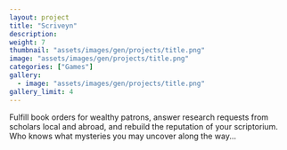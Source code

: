```yaml
---
layout: project
title: "Scriveyn"
description: 
weight: 7
thumbnail: "assets/images/gen/projects/title.png"
image: "assets/images/gen/projects/title.png"
categories: ["Games"]
gallery:
  - image: "assets/images/gen/projects/title.png"
gallery_limit: 4
---
```


Fulfill book orders for wealthy patrons, answer research requests from scholars local and abroad, and rebuild the reputation of your scriptorium. Who knows what mysteries you may uncover along the way...
